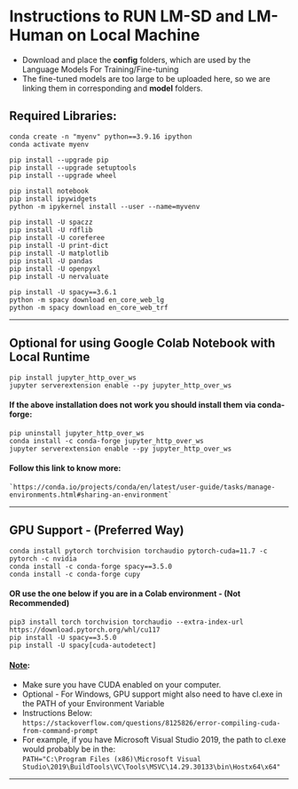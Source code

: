 # Instructions to RUN LM-SD and LM-Human on Local Machine

- Download and place the **config** folders, which are used by the Language Models For Training/Fine-tuning
- The fine-tuned models are too large to be uploaded here, so we are linking them in corresponding and **model** folders.

## Required Libraries:
```
conda create -n "myenv" python==3.9.16 ipython
conda activate myenv

pip install --upgrade pip
pip install --upgrade setuptools
pip install --upgrade wheel

pip install notebook
pip install ipywidgets
python -m ipykernel install --user --name=myvenv

pip install -U spaczz
pip install -U rdflib
pip install -U coreferee
pip install -U print-dict
pip install -U matplotlib
pip install -U pandas
pip install -U openpyxl
pip install -U nervaluate

pip install -U spacy==3.6.1
python -m spacy download en_core_web_lg
python -m spacy download en_core_web_trf
```
-----------------------------------------------------------------------------------------------------------------------
## Optional for using Google Colab Notebook with Local Runtime
```
pip install jupyter_http_over_ws
jupyter serverextension enable --py jupyter_http_over_ws
```
#### If the above installation does not work you should install them via conda-forge:
```
pip uninstall jupyter_http_over_ws
conda install -c conda-forge jupyter_http_over_ws
jupyter serverextension enable --py jupyter_http_over_ws
```
#### Follow this link to know more:
    `https://conda.io/projects/conda/en/latest/user-guide/tasks/manage-environments.html#sharing-an-environment`
-----------------------------------------------------------------------------------------------------------------------

## GPU Support - (Preferred Way)
```
conda install pytorch torchvision torchaudio pytorch-cuda=11.7 -c pytorch -c nvidia
conda install -c conda-forge spacy==3.5.0
conda install -c conda-forge cupy
```

#### OR use the one below if you are in a Colab environment - (Not Recommended)
```
pip3 install torch torchvision torchaudio --extra-index-url https://download.pytorch.org/whl/cu117
pip install -U spacy==3.5.0
pip install -U spacy[cuda-autodetect]
```

#### <ins>Note</ins>:
  - Make sure you have CUDA enabled on your computer.
  - Optional - For Windows, GPU support might also need to have cl.exe in the PATH of your Environment Variable
  - Instructions Below: <br>
      `https://stackoverflow.com/questions/8125826/error-compiling-cuda-from-command-prompt`
  - For example, if you have Microsoft Visual Studio 2019, the path to cl.exe would probably be in the: <br>
      `PATH="C:\Program Files (x86)\Microsoft Visual Studio\2019\BuildTools\VC\Tools\MSVC\14.29.30133\bin\Hostx64\x64"`
-----------------------------------------------------------------------------------------------------------------------
